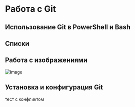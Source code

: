 # Работа с Git

## Использование Git в PowerShell и Bash

## Списки

## Работа с изображениями
![image](git_mem.jpg)

## Установка и конфигурация Git
тест с конфликтом